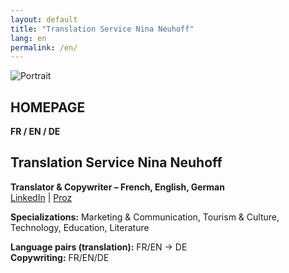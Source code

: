 ```yaml
---
layout: default
title: "Translation Service Nina Neuhoff"
lang: en
permalink: /en/
---
```


<article class="page">
<div class="profile">
  <img src="{{ '/assets/WhatsApp Bild 2025-09-19 um 14.14.12_93bac6e0.jpg' | relative_url }}" alt="Portrait">
  <div>

# HOMEPAGE

**FR / EN / DE**

# Translation Service Nina Neuhoff

**Translator & Copywriter – French, English, German**  
[LinkedIn](http://www.linkedin.com/in/nina-neuhoff-32b162283) | [Proz](https://www.proz.com/translator/4180778)

**Specializations:** Marketing & Communication, Tourism & Culture, Technology, Education, Literature

**Language pairs (translation):** FR/EN → DE  
**Copywriting:** FR/EN/DE

  </div>
</div>
</article>
